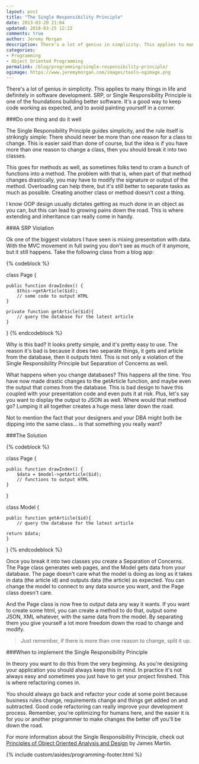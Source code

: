 ```yaml
---
layout: post
title: "The Single Responsibility Principle"
date: 2013-03-20 21:04
updated: 2018-03-25 12:22
comments: true
author: Jeremy Morgan
description: There's a lot of genius in simplicity. This applies to many things in life and definitely in software development. SRP, or Single Responsibility Principle is one of the foundations building better software.
categories: 
- Programming
- Object Oriented Programming
permalink: /blog/programming/single-responsibility-principle/
ogimage: https://www.jeremymorgan.com/images/tools-ogimage.png
---
```

There's a lot of genius in simplicity. This applies to many things in life and definitely in software development. SRP, or Single Responsibility Principle is one of the foundations building better software. It's a good way to keep code working as expected, and to avoid painting yourself in a corner. 

<!-- more -->

###Do one thing and do it well

The Single Responsibility Principle guides simplicity, and the rule itself is strikingly simple: There should never be more than one reason for a class to change. This is easier said than done of course, but the idea is if you have more than one reason to change a class, then you should break it into two classes. 

This goes for methods as well, as sometimes folks tend to cram a bunch of functions into a method. The problem with that is, when part of that method changes drastically, you may have to modify the signature or output of the method. Overloading can help there, but it's still better to separate tasks as much as possible. Creating another class or method doesn't cost a thing. 

I know OOP design usually dictates getting as much done in an object as you can, but this can lead to growing pains down the road. This is where extending and inheritance can really come in handy. 

###A SRP Violation

Ok one of the biggest violators I have seen is mixing presentation with data. With the MVC movement in full swing you don't see as much of it anymore, but it still happens. Take the following class from a blog app:

{% codeblock %}

class Page {

	public function drawIndex() {
		$this->getArticle($id);
		// some code to output HTML
	}
	
	private function getArticle($id){
		// query the database for the latest article
	}

}
{% endcodeblock %}

Why is this bad? It looks pretty simple, and it's pretty easy to use. The reason it's bad is because it does two separate things, it gets and article from the database, then it outputs html. This is not only a violation of the Single Responsibility Principle but Separation of Concerns as well. 

What happens when you change databases? This happens all the time. You have now made drastic changes to the getArticle function, and maybe even the output that comes from the database. This is bad design to have this coupled with your presentation code and even puts it at risk. Plus, let's say you want to display the output to JSON as well. Where would that method go? Lumping it all together creates a huge mess later down the road. 

Not to mention the fact that your designers and your DBA might both be dipping into the same class... is that something you really want?

###The Solution

{% codeblock %}

class Page {

	public function drawIndex() {
		$data = $model->getArticle($id);
		// functions to output HTML
	}
}

class Model {

	public function getArticle($id){
		// query the database for the latest article
		
	return $data;
	}

}
{% endcodeblock %}

Once you break it into two classes you create a Separation of Concerns. The Page class generates web pages, and the Model gets data from your database. The page doesn't care what the model is doing as long as it takes in data (the article id) and outputs data (the article) as expected. You can change the model to connect to any data source you want, and the Page class doesn't care. 

And the Page class is now free to output data any way it wants. If you want to create some html, you can create a method to do that, output some JSON, XML whatever, with the same data from the model. By separating them you give yourself a lot more freedom down the road to change and modify. 

>Just remember, if there is more than one reason to change, split it up. 

###When to implement the Single Responsibility Principle

In theory you want to do this from the very beginning. As you're designing your application you should always keep this in mind. In practice it's not always easy and sometimes you just have to get your project finished. This is where refactoring comes in. 

You should always go back and refactor your code at some point because business rules change, requirements change and things get added on and subtracted. Good code refactoring can really improve your development process. Remember, you're optimizing for humans here, and the easier it is for you or another programmer to make changes the better off you'll be down the road. 

For more information about the Single Responsibility Principle, check out <a href="http://www.amazon.com/gp/product/0137208715/ref=as_li_ss_tl?ie=UTF8&camp=1789&creative=390957&creativeASIN=0137208715&linkCode=as2&tag=webfootcentra-20">Principles of Object Oriented Analysis and Design</a> by James Martin.

{% include custom/asides/programming-footer.html %}